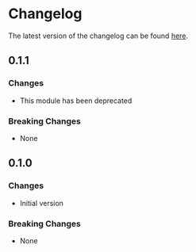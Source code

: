 # Changelog

The latest version of the changelog can be found [here](https://github.com/Azure/bicep-registry-modules/blob/main/avm/ptn/azd/ml-ai-environment/CHANGELOG.md).

## 0.1.1

### Changes

- This module has been deprecated

### Breaking Changes

- None

## 0.1.0

### Changes

- Initial version

### Breaking Changes

- None
